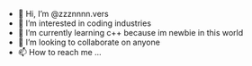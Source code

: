 - 👋 Hi, I’m @zzznnnn.vers
- 👀 I’m interested in coding industries
- 🌱 I’m currently learning c++ because im newbie in this world
- 💞️ I’m looking to collaborate on anyone
- 📫 How to reach me ...

<!---
h3llo1/h3llo1 is a ✨ special ✨ repository because its `README.md` (this file) appears on your GitHub profile.
You can click the Preview link to take a look at your changes.
--->
